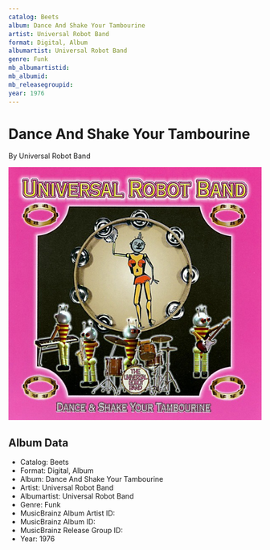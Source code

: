 ```yaml
---
catalog: Beets
album: Dance And Shake Your Tambourine
artist: Universal Robot Band
format: Digital, Album
albumartist: Universal Robot Band
genre: Funk
mb_albumartistid: 
mb_albumid: 
mb_releasegroupid: 
year: 1976
---
```


# Dance And Shake Your Tambourine

By Universal Robot Band

![](../../assets/beetscovers/Universal_Robot_Band-Dance_And_Shake_Your_Tambourine.jpg)

## Album Data

- Catalog: Beets
- Format: Digital, Album
- Album: Dance And Shake Your Tambourine
- Artist: Universal Robot Band
- Albumartist: Universal Robot Band
- Genre: Funk
- MusicBrainz Album Artist ID: 
- MusicBrainz Album ID: 
- MusicBrainz Release Group ID: 
- Year: 1976

